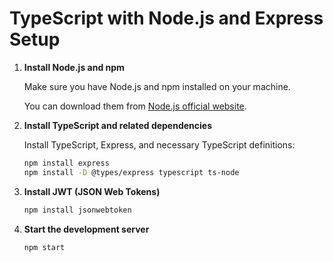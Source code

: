 # TypeScript with Node.js and Express Setup

1. **Install Node.js and npm**

   Make sure you have Node.js and npm installed on your machine.
   
   You can download them from [Node.js official website](https://nodejs.org/).


2. **Install TypeScript and related dependencies**

   Install TypeScript, Express, and necessary TypeScript definitions:
    ```sh
    npm install express
    npm install -D @types/express typescript ts-node
    ```
3. **Install JWT (JSON Web Tokens)**

    ```sh
    npm install jsonwebtoken
    ```
4. **Start the development server**

    ```sh
    npm start
    ```
